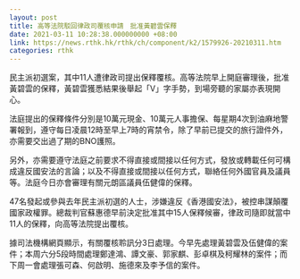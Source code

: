 ```yaml
---
layout: post
title: 高等法院駁回律政司覆核申請　批准黃碧雲保釋
date: 2021-03-11 10:28:38.000000000 +08:00
link: https://news.rthk.hk/rthk/ch/component/k2/1579926-20210311.htm
categories: rthk
---
```


民主派初選案，其中11人遭律政司提出保釋覆核。高等法院早上開庭審理後，批准黃碧雲的保釋，黃碧雲獲悉結果後舉起「V」字手勢，到場旁聽的家屬亦表現開心。

法庭提出的保釋條件分別是10萬元現金、10萬元人事擔保、每星期4次到油麻地警署報到，遵守每日凌晨12時至早上7時的宵禁令，除了早前已提交的旅行證件外，亦需要交出過了期的BNO護照。

另外，亦需要遵守法庭之前要求不得直接或間接以任何方式，發放或轉載任何可構成違反國安法的言論；以及不得直接或間接以任何方式，聯絡任何外國官員及議員等。法庭今日亦會審理有關元朗區議員伍健偉的保釋。

47名發起或參與去年民主派初選的人士，涉嫌違反《香港國安法》，被控串謀顛覆國家政權罪。總裁判官蘇惠德早前決定批准其中15人保釋候審，律政司隨即就當中11人的保釋，向高等法院提出覆核。

據司法機構網頁顯示，有關覆核聆訊分3日處理。今早先處理黃碧雲及伍健偉的案件；本周六分5段時間處理鄭達鴻、譚文豪、郭家麒、彭卓棋及柯耀林的案件；而下周一會處理張可森、何啟明、施德來及李予信的案件。
